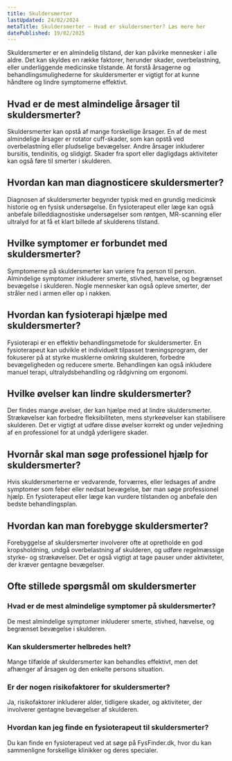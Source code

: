 ```yaml
---
title: Skuldersmerter
lastUpdated: 24/02/2024
metaTitle: Skuldersmerter – Hvad er skuldersmerter? Læs mere her
datePublished: 19/02/2025
---
```


Skuldersmerter er en almindelig tilstand, der kan påvirke mennesker i alle aldre. Det kan skyldes en række faktorer, herunder skader, overbelastning, eller underliggende medicinske tilstande. At forstå årsagerne og behandlingsmulighederne for skuldersmerter er vigtigt for at kunne håndtere og lindre symptomerne effektivt.

## Hvad er de mest almindelige årsager til skuldersmerter?

Skuldersmerter kan opstå af mange forskellige årsager. En af de mest almindelige årsager er rotator cuff-skader, som kan opstå ved overbelastning eller pludselige bevægelser. Andre årsager inkluderer bursitis, tendinitis, og slidgigt. Skader fra sport eller dagligdags aktiviteter kan også føre til smerter i skulderen.

## Hvordan kan man diagnosticere skuldersmerter?

Diagnosen af skuldersmerter begynder typisk med en grundig medicinsk historie og en fysisk undersøgelse. En fysioterapeut eller læge kan også anbefale billeddiagnostiske undersøgelser som røntgen, MR-scanning eller ultralyd for at få et klart billede af skulderens tilstand.

## Hvilke symptomer er forbundet med skuldersmerter?

Symptomerne på skuldersmerter kan variere fra person til person. Almindelige symptomer inkluderer smerte, stivhed, hævelse, og begrænset bevægelse i skulderen. Nogle mennesker kan også opleve smerter, der stråler ned i armen eller op i nakken.

## Hvordan kan fysioterapi hjælpe med skuldersmerter?

Fysioterapi er en effektiv behandlingsmetode for skuldersmerter. En fysioterapeut kan udvikle et individuelt tilpasset træningsprogram, der fokuserer på at styrke musklerne omkring skulderen, forbedre bevægeligheden og reducere smerte. Behandlingen kan også inkludere manuel terapi, ultralydsbehandling og rådgivning om ergonomi.

## Hvilke øvelser kan lindre skuldersmerter?

Der findes mange øvelser, der kan hjælpe med at lindre skuldersmerter. Strækøvelser kan forbedre fleksibiliteten, mens styrkeøvelser kan stabilisere skulderen. Det er vigtigt at udføre disse øvelser korrekt og under vejledning af en professionel for at undgå yderligere skader.

## Hvornår skal man søge professionel hjælp for skuldersmerter?

Hvis skuldersmerterne er vedvarende, forværres, eller ledsages af andre symptomer som feber eller nedsat bevægelse, bør man søge professionel hjælp. En fysioterapeut eller læge kan vurdere tilstanden og anbefale den bedste behandlingsplan.

## Hvordan kan man forebygge skuldersmerter?

Forebyggelse af skuldersmerter involverer ofte at opretholde en god kropsholdning, undgå overbelastning af skulderen, og udføre regelmæssige styrke- og strækøvelser. Det er også vigtigt at tage pauser under aktiviteter, der kræver gentagne bevægelser.

## Ofte stillede spørgsmål om skuldersmerter

### Hvad er de mest almindelige symptomer på skuldersmerter?

De mest almindelige symptomer inkluderer smerte, stivhed, hævelse, og begrænset bevægelse i skulderen.

### Kan skuldersmerter helbredes helt?

Mange tilfælde af skuldersmerter kan behandles effektivt, men det afhænger af årsagen og den enkelte persons situation.

### Er der nogen risikofaktorer for skuldersmerter?

Ja, risikofaktorer inkluderer alder, tidligere skader, og aktiviteter, der involverer gentagne bevægelser af skulderen.

### Hvordan kan jeg finde en fysioterapeut til skuldersmerter?

Du kan finde en fysioterapeut ved at søge på FysFinder.dk, hvor du kan sammenligne forskellige klinikker og deres specialer.
